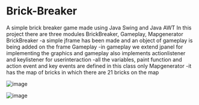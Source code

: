 # Brick-Breaker
A simple brick breaker game made using Java Swing and Java AWT
In this project there are three modules BrickBreaker, Gameplay, Mapgenerator
BrickBreaker 
  -a simple jframe has been made and an object of gameplay is being added on the frame
Gameplay
  -in gameplay we extend jpanel for implementing the graphics and gameplay also implements actionlistener and keylistener for userinteraction
  -all the variables, paint function and action event and key events are defined in this class only
Mapgenerator
  -it has the map of bricks in which there are 21 bricks on the map


![image](https://user-images.githubusercontent.com/58850321/222661340-e7dd4723-29f8-4137-8f9f-b1f08c910062.png)


![image](https://user-images.githubusercontent.com/58850321/222661540-7fc46893-7634-4d91-9c31-4247794319a0.png)




